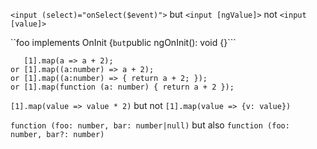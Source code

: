 ```<input (select)="onSelect($event)">``` but ```<input [ngValue]>``` not ```<input [value]>```

``foo implements OnInit {``` but ```public ngOnInit(): void {}```

```
   [1].map(a => a + 2);
or [1].map((a:number) => a + 2);
or [1].map((a:number) => { return a + 2; });
or [1].map(function (a: number) { return a + 2 });
``` 

```[1].map(value => value * 2)``` but not ```[1].map(value => {v: value})```


 
 
```function (foo: number, bar: number|null)``` but also ```function (foo: number, bar?: number)```
